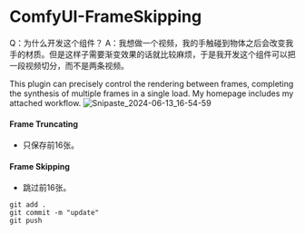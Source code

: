 # ComfyUI-FrameSkipping
Q：为什么开发这个组件？
A：我想做一个视频，我的手触碰到物体之后会改变我手的材质。但是这样子需要渐变效果的话就比较麻烦，于是我开发这个组件可以把一段视频切分，而不是两条视频。

This plugin can precisely control the rendering between frames, completing the synthesis of multiple frames in a single load.
My homepage includes my attached workflow.
![Snipaste_2024-06-13_16-54-59](https://github.com/baicai99/ComfyUI-FrameSkipping/assets/101706274/619d209c-5337-43b8-a57b-0474f7496a21)
#### Frame Truncating
- 只保存前16张。
#### Frame Skipping
- 跳过前16张。

```
git add .
git commit -m "update"
git push
```